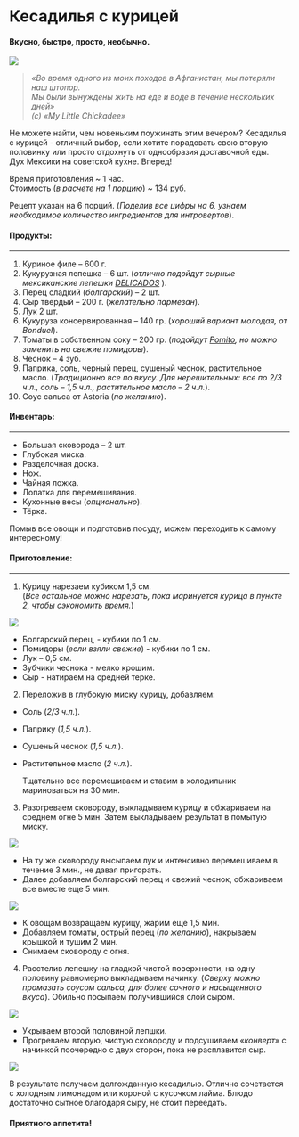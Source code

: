 # Кесадилья с курицей
#### Вкусно, быстро, просто, необычно.

![](//www.recept.ua/files/uploads/rec_img/kesadilya-meksikanskaya.jpg)

>*«Во время одного из моих походов в Афганистан, мы потеряли
наш штопор.   
>Мы были вынуждены жить на еде и воде в течение нескольких дней»  
>(с) «My Little Chickadee»*  

  
 Не можете найти, чем  новеньким поужинать этим вечером? Кесадилья с курицей -  отличный выбор, если хотите   порадовать свою вторую половинку или просто отдохнуть  от однообразия доставочной еды.  
 Дух Мексики на советской кухне. Вперед!
 
 Время приготовления ~ 1 час.   
 Стоимость  (*в расчете на 1 порцию*) ~ 134 руб.
 
Рецепт указан на 6 порций.  (*Поделив все цифры на 6, узнаем необходимое количество ингредиентов для интровертов*).

#### Продукты: 
___
1.	Куриное филе – 600 г.
2.	Кукурузная лепешка – 6 шт.  (*отлично подойдут сырные мексиканские лепешки [DELICADOS](https://cdn-irec.r-99.com/sites/default/files/product-images/12958/tortilya_sir.jpg)* ).
3.	Перец сладкий (*болгарский*) – 2 шт.
4.	Сыр твердый – 200 г. (*желательно пармезан*).
5.	Лук  2 шт.
6.	Кукуруза консервированная – 140 гр. (*хороший вариант молодая, от Bonduel*).
7.	Томаты в собственном соку – 200 гр. (*подойдут [Pomito](https://cdn-irec.r-99.com/sites/default/files/product-images/12720/85057.jpg), но можно заменить на свежие помидоры*).
8.	Чеснок – 4 зуб.
9.	Паприка, соль, черный перец, сушеный чеснок, растительное масло. (*Традиционно все по вкусу. Для нерешительных: все по 2/3 ч.л., соль – 1,5 ч.л., растительное масло – 2 ч.л.*).
10.	Соус сальса от Astoria (*по желанию*).

#### Инвентарь:
___

*	Большая сковорода – 2 шт.
*	Глубокая миска.
*	Разделочная доска.
*	Нож.
*	Чайная ложка.
*	Лопатка для перемешивания.
*	Кухонные весы (*опционально*).
*	Тёрка.

Помыв все овощи и подготовив посуду, можем переходить к самому интересному!

#### Приготовление:
___
1.  Курицу нарезаем кубиком   1,5 см.  
(*Все остальное можно нарезать, пока маринуется курица в пункте 2, чтобы сэкономить время.*)

![](//www.recept.ua/files/uploads/rec_img/steps/1786_2.jpg)

* Болгарский перец, - кубики по 1 см.
* Помидоры (*если взяли свежие*) -  кубики по 1 см. 
* Лук – 0,5 см.
* Зубчики чеснока - мелко крошим. 
* Сыр - натираем на средней терке.




2. Переложив в глубокую миску курицу, добавляем:
* Соль (*2/3 ч.л.*).
* Паприку (*1,5 ч.л.*).
* Сушеный чеснок (*1,5 ч.л.*). 
* Растительное масло (*2 ч.л.*).
  
  Тщательно все перемешиваем и ставим в холодильник мариноваться на 30 мин.
  
3. Разогреваем сковороду, выкладываем курицу и обжариваем на среднем огне 5 мин. Затем  выкладываем результат в помытую миску. 

![](//www.recept.ua/files/uploads/rec_img/steps/1786_4.jpg)

* На ту же сковороду высыпаем лук и интенсивно перемешиваем в течение 3 мин., не давая пригорать.
* Далее добавляем болгарский перец и свежий чеснок, обжариваем все вместе еще 5 мин.

![](//www.recept.ua/files/uploads/rec_img/steps/1786_5.jpg)

* К овощам возвращаем курицу, жарим еще 1,5 мин.  
* Добавляем томаты, острый перец (*по желанию*), накрываем крышкой и тушим  2 мин.
* Снимаем сковороду с огня.
4. Расстелив лепешку на гладкой чистой поверхности, на одну половину равномерно выкладываем начинку. (*Сверху можно промазать соусом сальса, для более сочного и насыщенного вкуса*). Обильно посыпаем получившийся слой сыром. 

![](//www.recept.ua/files/uploads/rec_img/steps/1786_7.jpg)

* Укрываем второй половиной лепшки.  
* Прогреваем вторую, чистую сковороду и подсушиваем  «*конверт*» с начинкой поочередно с двух сторон, пока не расплавится сыр.

![](//www.recept.ua/files/uploads/rec_img/steps/1786_8.jpg)

В результате получаем долгожданную кесадилью. Отлично сочетается с холодным лимонадом или короной с кусочком лайма. Блюдо достаточно сытное благодаря сыру, не стоит переедать.  

#### Приятного аппетита!
